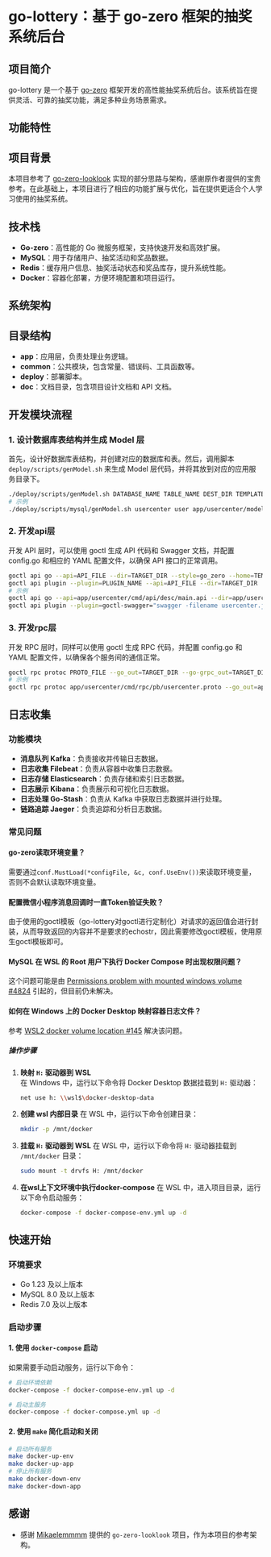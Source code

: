 # go-lottery：基于 go-zero 框架的抽奖系统后台

## 项目简介

go-lottery 是一个基于 [go-zero](https://github.com/zeromicro/go-zero) 框架开发的高性能抽奖系统后台。该系统旨在提供灵活、可靠的抽奖功能，满足多种业务场景需求。

## 功能特性

## 项目背景

本项目参考了 [go-zero-looklook](https://github.com/Mikaelemmmm/go-zero-looklook) 实现的部分思路与架构，感谢原作者提供的宝贵参考。在此基础上，本项目进行了相应的功能扩展与优化，旨在提供更适合个人学习使用的抽奖系统。

## 技术栈

- **Go-zero**：高性能的 Go 微服务框架，支持快速开发和高效扩展。
- **MySQL**：用于存储用户、抽奖活动和奖品数据。
- **Redis**：缓存用户信息、抽奖活动状态和奖品库存，提升系统性能。
- **Docker**：容器化部署，方便环境配置和项目运行。

## 系统架构

## 目录结构
- **app**：应用层，负责处理业务逻辑。
- **common**：公共模块，包含常量、错误码、工具函数等。
- **deploy**：部署脚本。
- **doc**：文档目录，包含项目设计文档和 API 文档。

## 开发模块流程

### 1. 设计数据库表结构并生成 Model 层

首先，设计好数据库表结构，并创建对应的数据库和表。然后，调用脚本 `deploy/scripts/genModel.sh` 来生成 Model 层代码，并将其放到对应的应用服务目录下。

```sh
./deploy/scripts/genModel.sh DATABASE_NAME TABLE_NAME DEST_DIR TEMPLATE_DIR
# 示例
./deploy/scripts/mysql/genModel.sh usercenter user app/usercenter/model deploy/goctl/1.7.3
```
### 2. 开发api层
开发 API 层时，可以使用 goctl 生成 API 代码和 Swagger 文档，并配置 config.go 和相应的 YAML 配置文件，以确保 API 接口的正常调用。
```sh
goctl api go --api=API_FILE --dir=TARGET_DIR --style=go_zero --home=TEMPLATE_DIR
goctl api plugin --plugin=PLUGIN_NAME --api=API_FILE --dir=TARGET_DIR
# 示例
goctl api go --api=app/usercenter/cmd/api/desc/main.api --dir=app/usercenter/cmd/api/ --style=go_zero --home=deploy/goctl/1.7.3/
goctl api plugin --plugin=goctl-swagger="swagger -filename usercenter.json" --api=app/usercenter/cmd/api/desc/main.api --dir=doc/swagger
```
### 3. 开发rpc层
开发 RPC 层时，同样可以使用 goctl 生成 RPC 代码，并配置 config.go 和 YAML 配置文件，以确保各个服务间的通信正常。
```sh
goctl rpc protoc PROTO_FILE --go_out=TARGET_DIR --go-grpc_out=TARGET_DIR --zrpc_out=TARGET_DIR --style=go_zero --home=TEMPLATE_DIR
# 示例
goctl rpc protoc app/usercenter/cmd/rpc/pb/usercenter.proto --go_out=app/usercenter/cmd/rpc/ --go-grpc_out=app/usercenter/cmd/rpc/ --zrpc_out=app/usercenter/cmd/rpc/ --style=go_zero --home=deploy/goctl/1.7.3/
```

## 日志收集

### 功能模块
- **消息队列 Kafka**：负责接收并传输日志数据。
- **日志收集 Filebeat**：负责从容器中收集日志数据。
- **日志存储 Elasticsearch**：负责存储和索引日志数据。
- **日志展示 Kibana**：负责展示和可视化日志数据。
- **日志处理 Go-Stash**：负责从 Kafka 中获取日志数据并进行处理。
- **链路追踪 Jaeger**：负责追踪和分析日志数据。

### 常见问题
#### go-zero读取环境变量？
需要通过`conf.MustLoad(*configFile, &c, conf.UseEnv())`来读取环境变量，否则不会默认读取环境变量。

#### 配置微信小程序消息回调时一直Token验证失败？
由于使用的goctl模板（go-lottery对goctl进行定制化）对请求的返回值会进行封装，从而导致返回的内容并不是要求的echostr，因此需要修改goctl模板，使用原生goctl模板即可。

#### MySQL 在 WSL 的 Root 用户下执行 Docker Compose 时出现权限问题？
这个问题可能是由 [Permissions problem with mounted windows volume #4824](https://github.com/docker/for-win/issues/4824) 引起的，但目前仍未解决。

#### 如何在 Windows 上的 Docker Desktop 映射容器日志文件？

参考 [WSL2 docker volume location #145](https://github.com/Mikaelemmmm/go-zero-looklook/issues/145) 解决该问题。

##### 操作步骤

1. **映射 `H:` 驱动器到 WSL**  
   在 Windows 中，运行以下命令将 Docker Desktop 数据挂载到 `H:` 驱动器：

   ```bash
   net use h: \\wsl$\docker-desktop-data
    ```
2. **创建 wsl 内部目录**
    在 WSL 中，运行以下命令创建目录：
    
    ```bash
    mkdir -p /mnt/docker
    ```
3. **挂载 `H:` 驱动器到 WSL**
    在 WSL 中，运行以下命令将 `H:` 驱动器挂载到 `/mnt/docker` 目录：

    ```bash
    sudo mount -t drvfs H: /mnt/docker
    ```
4. **在wsl上下文环境中执行docker-compose**
    在 WSL 中，进入项目目录，运行以下命令启动服务：
    ```bash
    docker-compose -f docker-compose-env.yml up -d
    ```

## 快速开始

### 环境要求

- Go 1.23 及以上版本
- MySQL 8.0 及以上版本
- Redis 7.0 及以上版本

### 启动步骤

#### 1. 使用 `docker-compose` 启动
如果需要手动启动服务，运行以下命令：
```sh
# 启动环境依赖
docker-compose -f docker-compose-env.yml up -d

# 启动主服务
docker-compose -f docker-compose.yml up -d
``` 
#### 2. 使用 `make` 简化启动和关闭
```sh
# 启动所有服务
make docker-up-env
make docker-up-app
# 停止所有服务
make docker-down-env
make docker-down-app
```

## 感谢
- 感谢 [Mikaelemmmm](https://github.com/Mikaelemmmm) 提供的 `go-zero-looklook` 项目，作为本项目的参考架构。